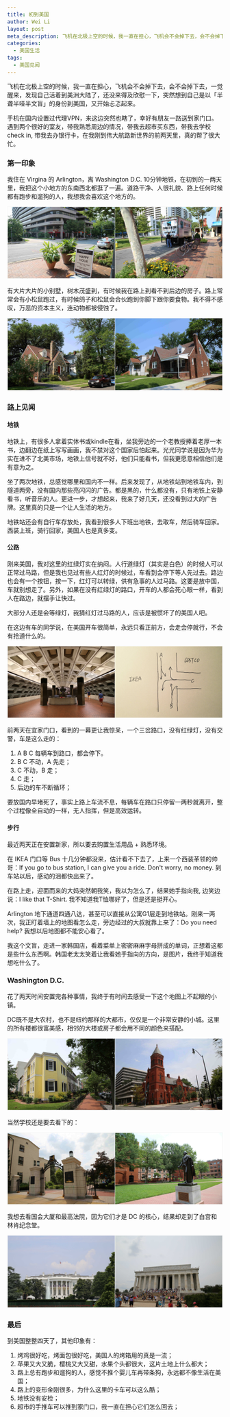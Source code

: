 ```yaml
---
title: 初到美国
author: Wei Li
layout: post
meta_description: 飞机在北极上空的时候，我一直在担心，飞机会不会掉下去，会不会掉下去，一觉醒来，发现自己活着到美洲大陆了，还没来得及欣慰一下，突然想到自己是以「半聋半哑半文盲」的身份到美国，又开始忐忑起来。
categories:
  - 美国生活
tags:
  - 美国见闻
---
```

飞机在北极上空的时候，我一直在担心，飞机会不会掉下去，会不会掉下去，一觉醒来，发现自己活着到美洲大陆了，还没来得及欣慰一下，突然想到自己是以「半聋半哑半文盲」的身份到美国，又开始忐忑起来。

手机在国内设置过代理VPN，来这边突然也瞎了，幸好有朋友一路送到家门口。遇到两个很好的室友，带我熟悉周边的情况，带我去超市买东西，带我去学校check in, 带我去办银行卡，在我刚到伟大航路新世界的前两天里，真的帮了很大忙。

### 第一印象
我住在 Virgina 的 Arlington，离 Washington D.C. 10分钟地铁，在初到的一两天里，我把这个小地方的东南西北都逛了一遍。道路干净、人很礼貌、路上任何时候都有跑步和遛狗的人，我想我会喜欢这个地方的。

![阿灵顿][arlington]

有大片大片的小别墅，树木茂盛到，有时候我在路上到看不到后边的房子。路上常常会有小松鼠跑过，有时候鸽子和松鼠会合伙跑到你脚下跟你要食物。我不得不感叹，万恶的资本主义，连动物都被侵蚀了。

![别墅][villa]

### 路上见闻

#### 地铁
地铁上，有很多人拿着实体书或kindle在看，坐我旁边的一个老教授捧着老厚一本书，边翻边在纸上写写画画，我不禁对这个国家后怕起来。光光同学说是因为华为实在进不了北美市场，地铁上信号就不好，他们只能看书，但我更愿意相信他们是有意为之。

坐了两次地铁，总感觉哪里和国内不一样。后来发现了，从地铁站到地铁车内，到隧道两旁，没有国内那些亮闪闪的广告。都是黑的，什么都没有，只有地铁上安静看书，听音乐的人。更进一步，才想起来，我来了好几天，还没看到过大的广告牌。这里真的只是一个让人生活的地方。

地铁站还会有自行车存放处，我看到很多人下班出地铁，去取车，然后骑车回家。西装上班，骑行回家，美国人也是真多变。

#### 公路
刚来美国，我对这里的红绿灯实在纳闷。人行道绿灯（其实是白色）的时候人可以正常过马路，但是我也见过有些人红灯的时候过，车看到会停下等人先过去。路边也会有一个按钮，按一下，红灯可以转绿，供有急事的人过马路。这要是放中国，车就别想走了。另外，如果在没有红绿灯的路口，开车的人都会死心眼一样，看到人在路边，就摆手让快过。

大部分人还是会等绿灯，我猜红灯过马路的人，应该是被惯坏了的美国人吧。

在这边有车的同学说，在美国开车很简单，永远只看正前方，会走会停就行，不会有抢道什么的。

![地铁和三岔口][divergence]

前两天在宜家门口，看到的一幕更让我惊呆，一个三岔路口，没有红绿灯，没有交警，车是这么走的：

1. A B C 每辆车到路口，都会停下。
2. B C 不动，A 先走；
3. C 不动，B 走；
4. C 走；
5. 后边的车不断循环；

要放国内早堵死了，事实上路上车流不息，每辆车在路口只停留一两秒就离开，整个过程像全自动的一样，无人指挥，但是高效运转。 

#### 步行
最近两天正在安置新家，所以要去购置生活用品 + 熟悉环境。

在 IKEA 门口等 Bus 十几分钟都没来，估计看不下去了，上来一个西装革领的帅哥：If you go to bus station, I can give you a ride. Don't worry, no money. 到车站以后，感动的泪都快出来了。

在路上走，迎面而来的大妈突然朝我笑，我以为怎么了，结果她手指向我, 边笑边说：I like that T-Shirt. 我不知道我T恤哪好了，但是还是挺开心。

Arlington 地下通道四通八达，甚至可以直接从公寓G1层走到地铁站。刚来一两次，我正盯着墙上的地图看怎么走，旁边经过的大叔就靠上来了：Do you need help? 我想以后地图都不能安心看了。

我这个文盲，走进一家韩国店，看着菜单上密密麻麻字母拼成的单词，正想着这都是些什么东西啊。韩国老太太笑着让我看她手指向的方向，是图片，我终于知道我想吃什么了。

### Washington D.C.
花了两天时间安置完各种事情，我终于有时间去感受一下这个地图上不起眼的小镇。

DC既不是大农村，也不是纽约那样的大都市，仅仅是一个非常安静的小城。这里的所有楼都很富美感，相邻的大楼或房子都会用不同的颜色来搭配。

![颜色房子][house]

当然学校还是要去看下的：

![GWU][gwu]

我想去看国会大厦和最高法院，因为它们才是 DC 的核心，结果却走到了白宫和林肯纪念堂。

![白宫][whitehouse]

### 最后
到美国整整四天了，其他印象有：

1. 烤鸡很好吃，烤面包很好吃，美国人的烤箱用的真是一流；
2. 苹果又大又脆，樱桃又大又甜，水果个头都很大，这片土地上什么都大；
3. 路上总有跑步和遛狗的人，感觉不推个婴儿车再带条狗，永远都不像生活在美国；
4. 路上的变形金刚很多，为什么这里的卡车可以这么酷；
5. 地铁没有安检；
6. 超市的手推车可以推到家门口，我一直在担心它们怎么回去；

[arlington]: /uploads/2015/07/阿灵顿.jpg
[villa]: /uploads/2015/07/别墅.jpg
[divergence]: /uploads/2015/07/地铁三岔口.jpg
[house]: /uploads/2015/07/颜色房子.jpg
[gwu]: /uploads/2015/07/gwu.jpg
[whitehouse]: /uploads/2015/07/白宫.jpg








